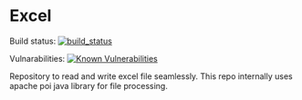 # Excel
Build status: [![build_status](https://travis-ci.com/Bismi-Solutions/Excel.svg?branch=master)](https://travis-ci.com/Bismi-Solutions/Excel)

Vulnarabilities: [![Known Vulnerabilities](https://snyk.io/test/github/Bismi-Solutions/Excel/badge.svg)](https://snyk.io/test/github/Bismi-Solutions/Excel)

Repository to read and write excel file seamlessly. This repo internally uses apache poi java library for file processing.



